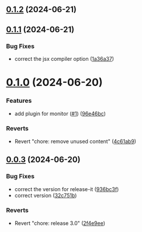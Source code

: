 

## [0.1.2](https://github.com/ZoomPhant/zoomphant-utils/compare/0.1.1...0.1.2) (2024-06-21)

## [0.1.1](https://github.com/ZoomPhant/zoomphant-utils/compare/0.1.0...0.1.1) (2024-06-21)


### Bug Fixes

* correct the jsx compiler option ([1a36a37](https://github.com/ZoomPhant/zoomphant-utils/commit/1a36a37a3cc672512a5b5d54cf873fa2d7fc85a3))

# [0.1.0](https://github.com/ZoomPhant/zoomphant-utils/compare/0.0.3...0.1.0) (2024-06-20)


### Features

* add plugin for monitor ([#1](https://github.com/ZoomPhant/zoomphant-utils/issues/1)) ([96e46bc](https://github.com/ZoomPhant/zoomphant-utils/commit/96e46bcbb69959f2a70592891d5a3d5c2f4849b5))


### Reverts

* Revert "chore: remove unused content" ([4c61ab9](https://github.com/ZoomPhant/zoomphant-utils/commit/4c61ab96676bc5f593e830cee7574170e73b75ac))

## [0.0.3](https://github.com/ZoomPhant/zoomphant-utils/compare/0.0.2...0.0.3) (2024-06-20)


### Bug Fixes

* correct the version for release-it ([936bc3f](https://github.com/ZoomPhant/zoomphant-utils/commit/936bc3fafaaff527b859c20068fb6bfbee4e95ee))
* correct version ([32c751b](https://github.com/ZoomPhant/zoomphant-utils/commit/32c751b9982b3fbce42e0c6182772bdcb3b336e4))


### Reverts

* Revert "chore: release 3.0" ([2f4e9ee](https://github.com/ZoomPhant/zoomphant-utils/commit/2f4e9ee2e09db725e81b5c51bb2808181c1c5e29))
